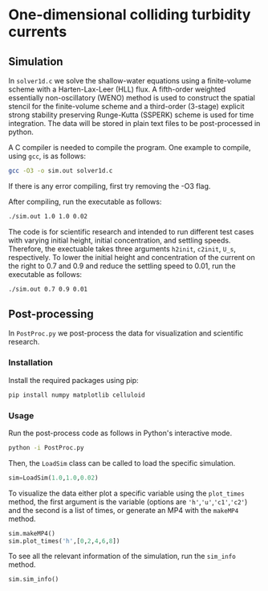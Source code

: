 # One-dimensional colliding turbidity currents

## Simulation
In `solver1d.c` we solve the shallow-water equations using a finite-volume scheme with a Harten-Lax-Leer (HLL) flux. A fifth-order weighted essentially non-oscillatory (WENO) method is used to construct the spatial stencil for the finite-volume scheme and a third-order (3-stage) explicit strong stability preserving Runge-Kutta (SSPERK) scheme is used for time integration. The data will be stored in plain text files to be post-processed in python.

A C compiler is needed to compile the program. One example to compile, using `gcc`, is as follows:
```bash
gcc -O3 -o sim.out solver1d.c
```
If there is any error compiling, first try removing the -O3 flag. 

After compiling, run the executable as follows: 
```bash
./sim.out 1.0 1.0 0.02
```

The code is for scientific research and intended to run different test cases with varying initial height, initial concentration, and settling speeds. Therefore, the exectuable takes three arguments `h2init`, `c2init`, `U_s`, respectively. To lower the initial height and concentration of the current on the right to 0.7 and 0.9 and reduce the settling speed to 0.01, run the executable as follows: 
```bash
./sim.out 0.7 0.9 0.01
```

## Post-processing
In `PostProc.py` we post-process the data for visualization and scientific research.

### Installation
Install the required packages using pip:

```bash
pip install numpy matplotlib celluloid 
```

### Usage

Run the post-process code as follows in Python's interactive mode. 
```bash
python -i PostProc.py
```

Then, the `LoadSim` class can be called to load the specific simulation. 
```python
sim=LoadSim(1.0,1.0,0.02)
```
To visualize the data either plot a specific variable using the `plot_times` method, the first argument is the variable (options are `'h'`,`'u'`,`'c1'`,`'c2'`) and the second is a list of times, or generate an MP4 with the `makeMP4` method. 
```python
sim.makeMP4()
sim.plot_times('h',[0,2,4,6,8])
```

To see all the relevant information of the simulation, run the `sim_info` method. 
```python
sim.sim_info()
```
